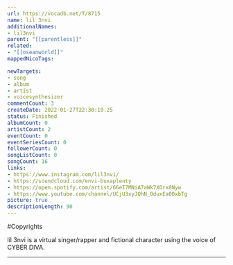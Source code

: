 ```yaml
---
url: https://vocadb.net/T/8715
name: lil 3nvi
additionalNames: 
- lil3nvi
parent: "[[parentless]]"
related:
- "[[oseanworld]]"
mappedNicoTags:

newTargets:
- song
- album
- artist
- voicesynthesizer
commentCount: 3
createDate: 2022-01-27T22:30:10.25
status: Finished
albumCount: 0
artistCount: 2
eventCount: 0
eventSeriesCount: 0
followerCount: 0
songListCount: 0
songCount: 16
links: 
- https://www.instagram.com/lil3nvi/
- https://soundcloud.com/envi-buxaplenty
- https://open.spotify.com/artist/66eI7MNiA7aWk7XOrx8Nyw
- https://www.youtube.com/channel/UCjU3xyJQhN_0duxEa00xbTg
picture: true
descriptionLength: 90
---
```


#Copyrights

lil 3nvi is a virtual singer/rapper and fictional character using the voice of CYBER DIVA.

---


